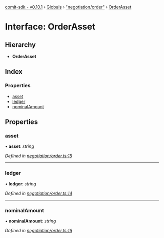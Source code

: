 [comit-sdk - v0.10.1](../README.md) › [Globals](../globals.md) › ["negotiation/order"](../modules/_negotiation_order_.md) › [OrderAsset](_negotiation_order_.orderasset.md)

# Interface: OrderAsset

## Hierarchy

* **OrderAsset**

## Index

### Properties

* [asset](_negotiation_order_.orderasset.md#asset)
* [ledger](_negotiation_order_.orderasset.md#ledger)
* [nominalAmount](_negotiation_order_.orderasset.md#nominalamount)

## Properties

###  asset

• **asset**: *string*

*Defined in [negotiation/order.ts:15](https://github.com/comit-network/comit-js-sdk/blob/68ef370/src/negotiation/order.ts#L15)*

___

###  ledger

• **ledger**: *string*

*Defined in [negotiation/order.ts:14](https://github.com/comit-network/comit-js-sdk/blob/68ef370/src/negotiation/order.ts#L14)*

___

###  nominalAmount

• **nominalAmount**: *string*

*Defined in [negotiation/order.ts:16](https://github.com/comit-network/comit-js-sdk/blob/68ef370/src/negotiation/order.ts#L16)*
